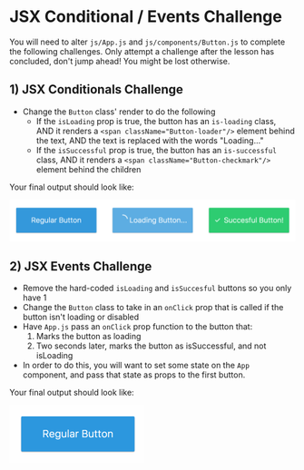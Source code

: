 # JSX Conditional / Events Challenge

You will need to alter `js/App.js` and `js/components/Button.js` to complete the
following challenges. Only attempt a challenge after the lesson has concluded,
don't jump ahead! You might be lost otherwise.

## 1) JSX Conditionals Challenge

* Change the `Button` class' render to do the following
	* If the `isLoading` prop is true, the button has an `is-loading` class, AND
	it renders a `<span className="Button-loader"/>` element behind the text, AND
	the text is replaced with the words "Loading..."
	* If the `isSuccessful` prop is true, the button has an `is-successful` class,
	AND it renders a `<span className="Button-checkmark"/>` element behind the children


Your final output should look like:

![](screenshots/buttons.png)

## 2) JSX Events Challenge

* Remove the hard-coded `isLoading` and `isSuccesful` buttons so you only have 1
* Change the `Button` class to take in an `onClick` prop that is called if the
button isn't loading or disabled
* Have `App.js` pass an `onClick` prop function to the button that:
	1. Marks the button as loading
	2. Two seconds later, marks the button as isSuccessful, and not isLoading
* In order to do this, you will want to set some state on the `App` component,
and pass that state as props to the first button.

Your final output should look like:

![](screenshots/button-load.gif)
